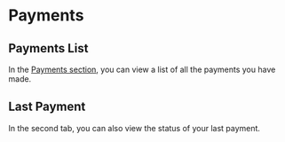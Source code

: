 # Payments

## Payments List

In the [Payments section](https://panel.virakcloud.com/accounting/payment/list#list), you can view a list of all the payments you have made.

<DarkModeImage
  dark-src="/images/guides/en/dark/accounting/payments-list.png"
  light-src="/images/guides/en/light/accounting/payments-list.png"
  alt="Payments List"
/>

## Last Payment

In the second tab, you can also view the status of your last payment.


<DarkModeImage
  dark-src="/images/guides/en/dark/accounting/last-payment.png"
  light-src="/images/guides/en/light/accounting/last-payment.png"
  alt="Last Payment"
/>
